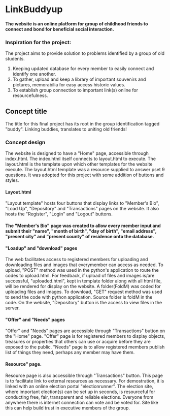 # LinkBuddyup

#### The website is an online platform for group of childhood friends to connect and bond for beneficial social interaction.

### **Inspiration for the project:**
The project aims to provide solution to problems identified by a group of old students.
1. Keeping updated database for every member to easily connect and identify one another.
2. To gather, upload and keep a library of important souvenirs and pictures, memorabilia for easy access historic values.
3. To establish group connection to important link(s) online for resourcefulness.

## Concept title
The title for this final project has its root in the group identification tagged "buddy". Linking buddies, translates to uniting old friends!

### Concept design
The website is designed to have a "Home" page, accessible through index.html. The index.html itself connects to layout.html to execute. 
The layout.html is the template upon which other templates for the website execute. The layout.html template was a resource supplied to answer pset 9 questions. It was adopted for this project with some addition of buttons and styles. 

#### Layout.html
"Layout template" hosts four buttons that display links to "Member's Bio", "Load Up", "Depository" and "Transactions" pages on the website.
It also hosts the "Register", "Login" and "Logout" buttons. 

#### The "Member's Bio" page was created to allow every member input and submit their "name", "month of birth", "day of birth", "email address", "present city" and "present county" of residence onto the database.

#### "Loadup" and "download" pages
The web facilitates access to registered members for uploading and downloading files and images that everymember can access as needed. To upload, "POST" method was used in the python's application to route the codes to upload.html. For feedback, if upload of files and images is/are successful, "uploaded.html", kept in template folder along with all html file, will be rendered for display on the website. A folder(FoldM) was coded for uploading files and images. To download, "GET" request method was used to send the code with python application. Source folder is foldM in the code. On the website, "Depository" button is the access to view files in the server. 

#### "Offer" and "Needs" pages
"Offer" and "Needs" pages are accessible through "Transactions" button on the "Home" page. "Offer" page is for registered members to display objects, treasures or properties that others can use or acquire before they are exposed to the public.
"Needs" page is to allow registered members publish list of things they need, perhaps any member may have them.

#### Resource" page.
Resource page is also accessible through "Transactions" button. This page is to facilitate link to external resources as necessary. For demostration, it is linked with an online election portal "electionrunner". The election site, where important election(s) can be set up in seconds, is resourceful for conducting free, fair, transparent and reliable elections. Everyone from anywhere there is internet connection can vote and be voted for. Site like this can help build trust in executive members of the group.

